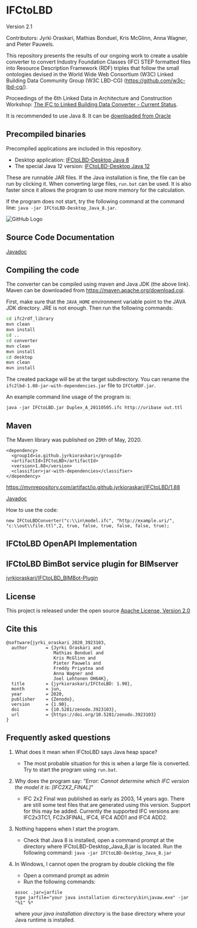 # IFCtoLBD
Version 2.1

Contributors: Jyrki Oraskari, Mathias Bonduel, Kris McGlinn, Anna Wagner, and Pieter Pauwels.


This repository presents the results of our ongoing work to 
create a usable converter to convert
Industry Foundation Classes (IFC) STEP formatted files into 
Resource Description Framework (RDF) triples that follow the small ontologies devised in  the  World Wide Web Consortium (W3C) Linked Building Data Community Group (W3C LBD-CG)
(https://github.com/w3c-lbd-cg/).

Proceedings of the 6th Linked Data in Architecture and Construction Workshop:
[The IFC to Linked Building Data Converter - Current Status](http://ceur-ws.org/Vol-2159/04paper.pdf).

It is recommended to use Java 8. It can be [downloaded from Oracle](https://www.oracle.com/technetwork/java/javase/downloads/jdk8-downloads-2133151.html)

## Precompiled binaries

Precompiled applications are included in this repository.

* Desktop application: [IFCtoLBD-Desktop Java 8](https://github.com/jyrkioraskari/IFCtoLBD/blob/master/IFCtoLBD-Desktop_Java_8.jar?raw=true)
* The special Java 12 version: [IFCtoLBD-Desktop Java 12](https://github.com/jyrkioraskari/IFCtoLBD/blob/master/IFCtoLBD-Desktop_Java_12.jar?raw=true)

These are runnable JAR files. If the Java installation is fine, the file can be run by clicking it. 
When converting large files, `run.bat` can be used. It is also faster since it allows the program to use more memory for the calculation.

If the program does not start, try the following command at the command line: `java -jar IFCtoLBD-Desktop_Java_8.jar`.

![GitHub Logo](https://github.com/jyrkioraskari/IFCtoLBD/blob/master/desktop_java8/src/main/resources/screen.PNG)

## Source Code Documentation 

[Javadoc](https://jyrkioraskari.github.io/IFCtoLBD/)


## Compiling the code
The converter can be compiled using maven and Java JDK (the above link). Maven can be downloaded from https://maven.apache.org/download.cgi.

First, make sure that the `JAVA_HOME` environment variable point to the JAVA JDK directory. JRE is not enough. Then run the following commands:

```sh
cd ifc2rdf_library
mvn clean
mvn install
cd ..
cd converter
mvn clean 
mvn install
cd desktop
mvn clean 
mvn install
```

The created package will be at the target subdirectory.
You can rename the `ifc2lbd-1.08-jar-with-dependencies.jar` file to `IFCtoRDF.jar`.

An example command line usage of the program is:

```
java -jar IFCtoLBD.jar Duplex_A_20110505.ifc http://uribase out.ttl
```

## Maven
The Maven library was published on 29th of May, 2020.  

```
<dependency>
  <groupId>io.github.jyrkioraskari</groupId>
  <artifactId>IFCtoLBD</artifactId>
  <version>1.88</version>
  <classifier>jar-with-dependencies</classifier>
</dependency>
```
https://mvnrepository.com/artifact/io.github.jyrkioraskari/IFCtoLBD/1.88

[Javadoc](https://jyrkioraskari.github.io/IFCtoLBD/org/lbd/ifc2lbd/IFCtoLBDConverter.html)


How to use the code:
```
new IFCtoLBDConverter("c:\\in\model.ifc", "http://example.uri/", "c:\\out\\file.ttl",2, true, false, true, false, false, true);
```

## IFCtoLBD OpenAPI Implementation



## IFCtoLBD BimBot service plugin for BIMserver

[jyrkioraskari/IFCtoLBD_BIMBot-Plugin](https://github.com/jyrkioraskari/IFCtoLBD_BIMBot-Plugin)



## License
This project is released under the open source [Apache License, Version 2.0](http://www.apache.org/licenses/LICENSE-2.0)

## Cite this
```
@software{jyrki_oraskari_2020_3923103,
  author       = {Jyrki Oraskari and 
                  Mathias Bonduel and
                  Kris McGlinn and
                  Pieter Pauwels and
                  Freddy Priyatna and
                  Anna Wagner and
                  Joel Lehtonen OH64K},
  title        = {jyrkioraskari/IFCtoLBD: 1.90},
  month        = jun,
  year         = 2020,
  publisher    = {Zenodo},
  version      = {1.90},
  doi          = {10.5281/zenodo.3923103},
  url          = {https://doi.org/10.5281/zenodo.3923103}
}
```

## Frequently asked questions

1. What does it mean when IFCtoLBD says Java heap space?

   - The most probable situation for this is when a large file is converted. Try to start the program using `run.bat`. 

2. Why does the program say: *"Error: Cannot determine which IFC version the model it is: [IFC2X2_FINAL]"*

   - IFC 2x2 Final was published as early as 2003, 14 years ago. There are still some test files that are generated using this version. Support for this may be added.  Currently the supported IFC versions are:  IFC2x3TC1, FC2x3FINAL, IFC4, IFC4 ADD1 and  IFC4 ADD2.

3. Nothing happens when I start the program.

   - Check that Java 8 is installed, open a command prompt
     at the directory where IFCtoLBD-Desktop_Java_8.jar is located. Run the following command:
     `java -jar IFCtoLBD-Desktop_Java_8.jar`

4. In Windows, I cannot open the program by double clicking the file
   - Open a command prompt as admin
   - Run the following commands:
   
   ```
   assoc .jar=jarfile
   type jarfile="your java installation directory\bin\javaw.exe" -jar "%1" %*
   ```

   where *your java installation directory* is the base directory where your Java runtime is installed.

